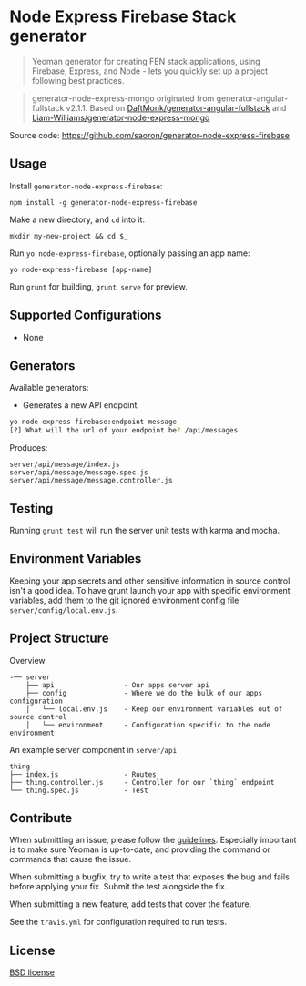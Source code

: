 # Node Express Firebase Stack generator

> Yeoman generator for creating FEN stack applications, using Firebase, Express, and Node - lets you quickly set up a project following best practices.

> generator-node-express-mongo originated from generator-angular-fullstack v2.1.1. Based on [DaftMonk/generator-angular-fullstack](https://github.com/DaftMonk/generator-angular-fullstack) and [Liam-Williams/generator-node-express-mongo](https://github.com/Liam-Williams/generator-node-express-mongo)

Source code: https://github.com/saoron/generator-node-express-firebase

## Usage

Install `generator-node-express-firebase`:
```
npm install -g generator-node-express-firebase
```

Make a new directory, and `cd` into it:
```
mkdir my-new-project && cd $_
```

Run `yo node-express-firebase`, optionally passing an app name:
```
yo node-express-firebase [app-name]
```

Run `grunt` for building, `grunt serve` for preview.


## Supported Configurations

- None

## Generators

Available generators:


* Generates a new API endpoint.

```bash
yo node-express-firebase:endpoint message
[?] What will the url of your endpoint be? /api/messages
```

Produces:

    server/api/message/index.js
    server/api/message/message.spec.js
    server/api/message/message.controller.js




## Testing

Running `grunt test` will run the server unit tests with karma and mocha.



## Environment Variables

Keeping your app secrets and other sensitive information in source control isn't a good idea. To have grunt launch your app with specific environment variables, add them to the git ignored environment config file: `server/config/local.env.js`.

## Project Structure

Overview

    -── server
        ├── api                 - Our apps server api
        ├── config              - Where we do the bulk of our apps configuration
        │   └── local.env.js    - Keep our environment variables out of source control
        │   └── environment     - Configuration specific to the node environment


An example server component in `server/api`

    thing
    ├── index.js                - Routes
    ├── thing.controller.js     - Controller for our `thing` endpoint
    └── thing.spec.js           - Test

## Contribute

When submitting an issue, please follow the [guidelines](https://github.com/yeoman/yeoman/blob/master/contributing.md#issue-submission). Especially important is to make sure Yeoman is up-to-date, and providing the command or commands that cause the issue.

When submitting a bugfix, try to write a test that exposes the bug and fails before applying your fix. Submit the test alongside the fix.

When submitting a new feature, add tests that cover the feature.

See the `travis.yml` for configuration required to run tests.

## License

[BSD license](http://opensource.org/licenses/bsd-license.php)
